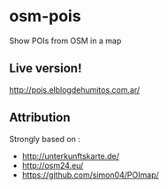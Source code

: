 # osm-pois

Show POIs from OSM in a map

## Live version!

http://pois.elblogdehumitos.com.ar/

## Attribution

Strongly based on :
 - http://unterkunftskarte.de/
 - http://osm24.eu/
 - https://github.com/simon04/POImap/
